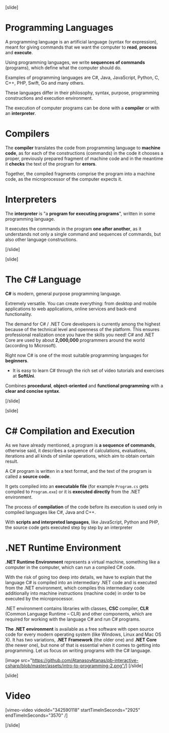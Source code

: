 [slide]
# Programming Languages
A programming language is an artificial language (syntax for expression), meant for giving commands that we want the computer to **read**, **process** and **execute**.

Using programming languages, we write **sequences of commands** (programs), which define what the computer should do. 

Examples of programming languages are C#, Java, JavaScript, Python, C, C++, PHP, Swift, Go and many others. 

These languages differ in their philosophy, syntax, purpose, programming constructions and execution environment. 

The execution of computer programs can be done with a **compiler** or with an **interpreter**.

# Compilers
The **compiler** translates the code from programming language to **machine code**, as for each of the constructions (commands) in the code it chooses a proper, previously prepared fragment of machine code and in the meantime it **checks** the text of the program for **errors**. 

Together, the compiled fragments comprise the program into a machine code, as the microprocessor of the computer expects it.

# Interpreters
The **interpreter** is "a **program for executing programs**", written in some programming language. 

It executes the commands in the program **one after another**, as it understands not only a single command and sequences of commands, but also other language constructions.

[/slide]

[slide]
# The C# Language
**C#** is modern, general purpose programming language. 

Extremely versatile. You can create everything: from desktop and mobile applications to web applications, online services and back-end functionality. 

The demand for C# / .NET Core developers is currently among the highest because of the technical level and openness of the platform. This ensures professional realization once you have the skills you need! C# and .NET Core are used by about **2,000,000** programmers around the world (according to Microsoft). 

Right now C# is one of the most suitable programming languages for **beginners**. 
* It is easy to learn C# through the rich set of video tutorials and exercises at **SoftUni**. 

Combines **procedural**, **object-oriented** and **functional programming** with a **clear and concise syntax**. 

[/slide]

[slide]
# C# Compilation and Execution
As we have already mentioned, a program is **a sequence of commands**, otherwise said, it describes a sequence of calculations, evaluations, iterations and all kinds of similar operations, which aim to obtain certain result.

A C# program is written in a text format, and the text of the program is called a **source code**. 

It gets compiled into an **executable file** (for example `Program.cs` gets compiled to `Program.exe`) or it is **executed directly** from the .NET environment.

The process of **compilation** of the code before its execution is used only in compiled languages like C#, Java and C++. 

With **scripts and interpreted languages**, like JavaScript, Python and PHP, the source code gets executed step by step by an interpreter

# .NET Runtime Environment 
**.NET Runtime Environment** represents a virtual machine, something like a computer in the computer, which can run a compiled C# code. 

With the risk of going too deep into details, we have to explain that the language C# is compiled into an intermediary .NET code and is executed from the .NET environment, which compiles this intermediary code additionally into machine instructions (machine code) in order to be executed by the microprocessor. 

.NET environment contains libraries with classes, **CSC** compiler, **CLR** (Common Language Runtime – CLR) and other components, which are required for working with the language C# and run C# programs.

**The .NET environment** is available as a free software with open source code for every modern operating system (like Windows, Linux and Mac OS X). It has two variations, **.NET Framework** (the older one) and **.NET Core** (the newer one), but none of that is essential when it comes to getting into programming. Let us focus on writing programs with the C# language.

[image src="https://github.com/AtanasovAtanas/pb-interactive-csharp/blob/master/assets/intro-to-programming-2.png"/]
[/slide]

[slide]
# Video

[vimeo-video videoId="342590118" startTimeInSeconds="2925" endTimeInSeconds="3570" /]

[/slide]